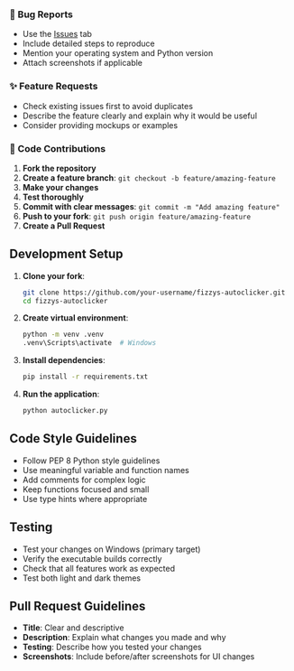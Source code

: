 ### 🐛 Bug Reports
- Use the [Issues](https://github.com/your-username/fizzys-autoclicker/issues) tab
- Include detailed steps to reproduce
- Mention your operating system and Python version
- Attach screenshots if applicable

### ✨ Feature Requests
- Check existing issues first to avoid duplicates
- Describe the feature clearly and explain why it would be useful
- Consider providing mockups or examples

### 🔧 Code Contributions
1. **Fork the repository**
2. **Create a feature branch**: `git checkout -b feature/amazing-feature`
3. **Make your changes**
4. **Test thoroughly**
5. **Commit with clear messages**: `git commit -m "Add amazing feature"`
6. **Push to your fork**: `git push origin feature/amazing-feature`
7. **Create a Pull Request**

## Development Setup

1. **Clone your fork**:
   ```bash
   git clone https://github.com/your-username/fizzys-autoclicker.git
   cd fizzys-autoclicker
   ```

2. **Create virtual environment**:
   ```bash
   python -m venv .venv
   .venv\Scripts\activate  # Windows
   ```

3. **Install dependencies**:
   ```bash
   pip install -r requirements.txt
   ```

4. **Run the application**:
   ```bash
   python autoclicker.py
   ```

## Code Style Guidelines

- Follow PEP 8 Python style guidelines
- Use meaningful variable and function names
- Add comments for complex logic
- Keep functions focused and small
- Use type hints where appropriate

## Testing

- Test your changes on Windows (primary target)
- Verify the executable builds correctly
- Check that all features work as expected
- Test both light and dark themes

## Pull Request Guidelines

- **Title**: Clear and descriptive
- **Description**: Explain what changes you made and why
- **Testing**: Describe how you tested your changes
- **Screenshots**: Include before/after screenshots for UI changes
